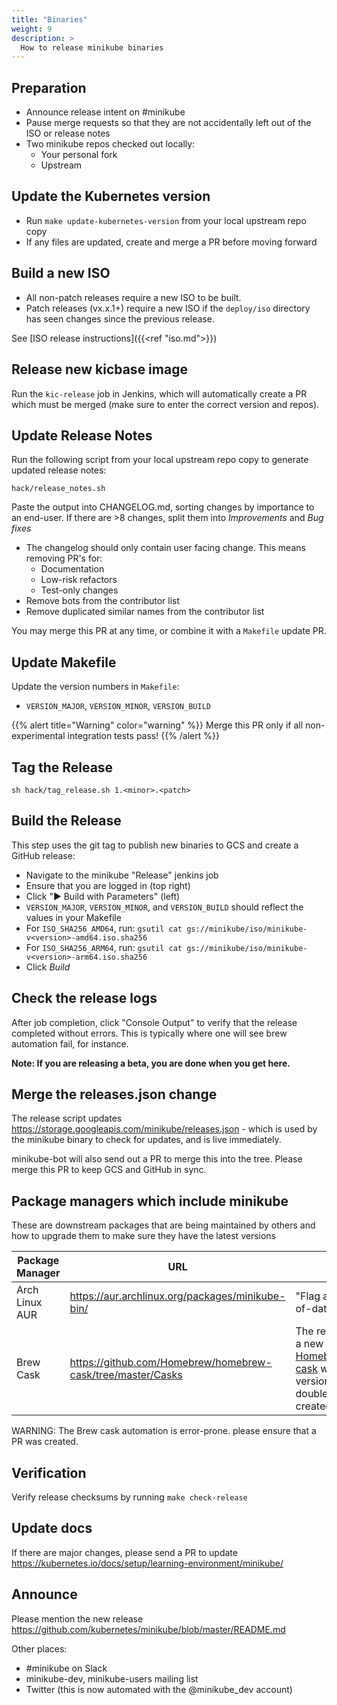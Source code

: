 ```yaml
---
title: "Binaries"
weight: 9
description: >
  How to release minikube binaries
---
```


## Preparation

* Announce release intent on #minikube
* Pause merge requests so that they are not accidentally left out of the ISO or release notes
* Two minikube repos checked out locally:
  * Your personal fork
  * Upstream  
  
## Update the Kubernetes version

* Run `make update-kubernetes-version` from your local upstream repo copy
* If any files are updated, create and merge a PR before moving forward  

## Build a new ISO

* All non-patch releases require a new ISO to be built.
* Patch releases (vx.x.1+) require a new ISO if the `deploy/iso` directory has seen changes since the previous release.

See [ISO release instructions]({{<ref "iso.md">}})

## Release new kicbase image

Run the `kic-release` job in Jenkins, which will automatically create a PR which must be merged (make sure to enter the correct version and repos).

## Update Release Notes

Run the following script from your local upstream repo copy to generate updated release notes:

```shell
hack/release_notes.sh
```

Paste the output into CHANGELOG.md, sorting changes by importance to an end-user. If there are >8 changes, split them into *Improvements* and *Bug fixes*

- The changelog should only contain user facing change. This means removing PR's for:
  - Documentation
  - Low-risk refactors
  - Test-only changes
- Remove bots from the contributor list
- Remove duplicated similar names from the contributor list

You may merge this PR at any time, or combine it with a `Makefile` update PR.

## Update Makefile

Update the version numbers in  `Makefile`:

* `VERSION_MAJOR`, `VERSION_MINOR`, `VERSION_BUILD`

{{% alert title="Warning" color="warning" %}}
Merge this PR only if all non-experimental integration tests pass!
{{% /alert %}}

## Tag the Release

```shell
sh hack/tag_release.sh 1.<minor>.<patch>
```

## Build the Release

This step uses the git tag to publish new binaries to GCS and create a GitHub release:

* Navigate to the minikube "Release" jenkins job
* Ensure that you are logged in (top right)
* Click "▶️ Build with Parameters" (left)
* `VERSION_MAJOR`, `VERSION_MINOR`, and `VERSION_BUILD` should reflect the values in your Makefile
* For `ISO_SHA256_AMD64`, run: `gsutil cat gs://minikube/iso/minikube-v<version>-amd64.iso.sha256`
* For `ISO_SHA256_ARM64`, run: `gsutil cat gs://minikube/iso/minikube-v<version>-arm64.iso.sha256`
* Click *Build*

## Check the release logs

After job completion, click "Console Output" to verify that the release completed without errors. This is typically where one will see brew automation fail, for instance.

**Note: If you are releasing a beta, you are done when you get here.**

## Merge the releases.json change

The release script updates https://storage.googleapis.com/minikube/releases.json - which is used by the minikube binary to check for updates, and is live immediately.

minikube-bot will also send out a PR to merge this into the tree. Please merge this PR to keep GCS and GitHub in sync.

## Package managers which include minikube

These are downstream packages that are being maintained by others and how to upgrade them to make sure they have the latest versions

| Package Manager | URL                                                                       | TODO                                                                                                                                                                        |
| --------------- | ------------------------------------------------------------------------- | --------------------------------------------------------------------------------------------------------------------------------------------------------------------------- |
| Arch Linux AUR  | <https://aur.archlinux.org/packages/minikube-bin/>                        | "Flag as package out-of-date"                                                                                                                                               |
| Brew Cask       | <https://github.com/Homebrew/homebrew-cask/tree/master/Casks> | The release job creates a new PR in [Homebrew/homebrew-cask](https://github.com/Homebrew/homebrew-cask) with an updated version and SHA256, double check that it's created. |

WARNING: The Brew cask automation is error-prone. please ensure that a PR was created.

## Verification

Verify release checksums by running `make check-release`

## Update docs

If there are major changes, please send a PR to update <https://kubernetes.io/docs/setup/learning-environment/minikube/>

## Announce

Please mention the new release https://github.com/kubernetes/minikube/blob/master/README.md

Other places:

- #minikube on Slack
- minikube-dev, minikube-users mailing list
- Twitter (this is now automated with the @minikube_dev account)
